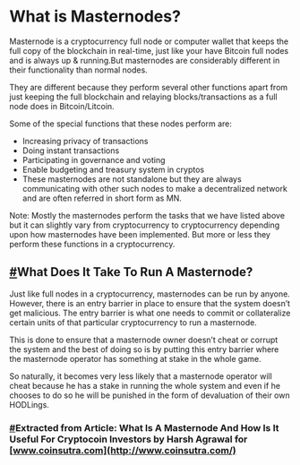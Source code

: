 # What is Masternodes?

Masternode is a cryptocurrency full node or computer wallet that keeps the full copy of the blockchain in real-time, just like your have Bitcoin full nodes and is always up & running.But masternodes are considerably different in their functionality than normal nodes.

They are different because they perform several other functions apart from just keeping the full blockchain and relaying blocks/transactions as a full node does in Bitcoin/Litcoin.

Some of the special functions that these nodes perform are:

* Increasing privacy of transactions
* Doing instant transactions
* Participating in governance and voting
* Enable budgeting and treasury system in cryptos
* These masternodes are not standalone but they are always communicating with other such nodes to make a decentralized network and are often referred in short form as MN.

Note: Mostly the masternodes perform the tasks that we have listed above but it can slightly vary from cryptocurrency to cryptocurrency depending upon how masternodes have been implemented. But more or less they perform these functions in a cryptocurrency.

## [\#]()What Does It Take To Run A Masternode?

Just like full nodes in a cryptocurrency, masternodes can be run by anyone. However, there is an entry barrier in place to ensure that the system doesn’t get malicious. The entry barrier is what one needs to commit or collateralize certain units of that particular cryptocurrency to run a masternode.

This is done to ensure that a masternode owner doesn’t cheat or corrupt the system and the best of doing so is by putting this entry barrier where the masternode operator has something at stake in the whole game.

So naturally, it becomes very less likely that a masternode operator will cheat because he has a stake in running the whole system and even if he chooses to do so he will be punished in the form of devaluation of their own HODLings.

### [\#]()Extracted from Article: What Is A Masternode And How Is It Useful For Cryptocoin Investors by Harsh Agrawal for [www.coinsutra.com](http://www.coinsutra.com/)


